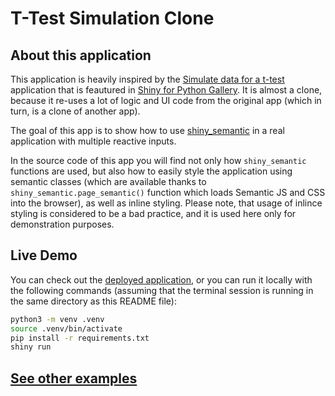 # T-Test Simulation Clone

## About this application

This application is heavily inspired by the [Simulate data for a t-test](https://shinylive.io/py/app/#code=NobwRAdghgtgpmAXGKAHVA6VBPMAaMAYwHsIAXOcpMAYgAIAVACwEsBnOtVO9usgJygQ2AGygUAJnQBm-YjDoBZKGwr8WEAOZ0AyqwjYA7iwma4ZNgB0I9JmTKo2iAPTOYKtRs0BaNvuwYxPyazgBGKiyE3vxwUIRkLABuLGQBdjAiNDFxCYlw3nAAHqgxbGwspGzeAIzWsvJ0fhrYPDCoQWR0AILoeHQxEBJw-H0Arix1cgoQo20tLG0d-UIS8tbW9ABioxDxFcJ0hnCt7fyd9Qqq4mxY2JMNVxYnS7JwAI7tIth9ZAD6FKp1tB0L9xnQALx0cZYKBmX7SETjCQACmsdHRUJYGDkhlREAxBMxGBIiJgEDxhMpdAALHg0VSCZYwAARdgCFihUYJUh0Wr4ekM9HQjSoLm-GbwdSEVGQPl9MShOAicFMiBMvqJKCIuDg6oABgNfRgGl1AEo6fjBUKsSKxRLhpEZfAhHK6AqlSqwABW9V0TXa8F6vqqOCoQMYarmgWC4UQUV-e1SmVsCSu93KpmAYeBff7Rjq9RgAKxGk0F6rBihhstRy2UmsM6Ek2bk6MM2mtqlM1mqdSc7n4gBM6o7lNj8fFswd0tVQ-wbqgiozkBzWrzuoNQboxogZotVutGFtCcnSaZzogs-lC49TJ9c9z+YrofDkb3+7HdpPjqZKcv88XnrZveq75kWJY7mWT5VhG9ZUrBo5Yk2ZIUvu7a1oKTKbDEbx5rsLSfNgmikMO6ENjacafpK35gKEGjGBIZBML66aegAQhohwmIxK4BpBjSVi+8ExuR46iCYwwyoIWhwMx15LlJZg8WuwDeAAzH0qkALrgeC3jFluUCFOChZCQSQlCdCOIoQhxLEKS5IAJxjFixBcuOqAiMQZAyqwgJgKapkYo2dnNsi6lEq5DhihQhR-Hk-DhAkMAyvYcB+QFb7ojWppAtYQzSI0wzxciR59JF8bBml5SkKaiDRgAAuVXINQMQz8FgnlkNG+V0L53m1SOdAlBo3lHtiQhmMiAWDYU1QQssgzyBgEBBO4IglRRZAYOe1RTX0Y0prt5o8Jty1HTlpEYoUA7zVJqwwMtq1aht8bbbEF57Sdr2-p9Y0fdNl3ojEZCjPw+KvB8dnYMis19Nd+2nbRED0Yxv2nQpcBTRdDVNV16H1a1wwYDFeMEj1qWqFNdWA3Qs23SsS0rfwa3Ipu5a8gaF0Mtd9OLQ9TMs2zfT6nqXNUsDoP4n8ALebDtMDtjarAtwkI9KgyJcKCLCVfw8UXWAAC+eDgNA8DUI8Nw4PgRCkBQVDIAspydBKOCcBwcb3NMsyu47Sx3WsEAXAZDidSIHLPGcQ3YB5Xlu0NIh40C5P-Gl3lsLAHlwOz6dtCIcAK9TBL0IxvC8FAfDeDLbtsLMXh0O8oxao0Gd540LAAF5pdGKhsMMnR5+SOeZ5GEKQgPyJD3nCvdSw0jSMMlCEMckKT-nb1CFNdDeM3udZ+v5Ji+iEC-HNY+UBPLdZ4fdDHzdZ+D5f0-oTAoy-M6NcxL8mr8KfO-Dxg39kQSFWNIM0dBnBunPqvSM0YX5v1iB-OAX8oD8Dvn-KeACUFAJAWAiB49V5PwJHA1QEhfjDH4PNOMGA2BvDOMiOB79QZIO-nNAA1FuV+jDP7f0IRiEB81iFkFIeQgAVCI6k4C6DWUJAwhBTDkE-zETdCByJj5zW3iPdhsiVDyJ4UoyRqjfg3Q0dfa+cUm6QgkLPeeAwl6SMEcI-g-BozHhECIX4VjVCUMwP7B6VxBgoNId5EBwsDS-A3NfVAyCRDeP3qozAC42DInMSIU0dAAB8fAJxuI8WyNJEChzoQlmDGQTIylgEsJU8g3gHyIDoCAFJBs8pwE0DENKdBiAFVeHAe6dSQAgKaXGGpIE+lRP9E0ipkzcqDDgF07CBEYbs3hnQJGKMmBwzDjAAa6EtTuIkOIcukIqEkF2OISgZzkTADltdTS19Ci-E8oYARGhLm7I8Qc7aLzjqFE2cAPUmlbnRnuawTQTABGGVeTk-ZZAoDbQhd8351QAXXyRhwI5CSMYwwecQQwcNfggrBew1ZXF1krLoiS6+0gWCaD6IZeaHkto11CDHCwU1u6FAwH1RZfRUV9CGMIFI2BwQMH4HmPoGNwQ-IWLSkQqAmBQHDCZdlnK2QwwHDyjQbA+WUHKKkYVoq4DiomjqKVMAZVyoVQWJVRTzCSxkNS6whtNJAA) application that is feautured in [Shiny for Python Gallery](https://shiny.rstudio.com/py/gallery/). It is almost a clone, because it re-uses a lot of logic and UI code from the original app (which in turn, is a clone of another app).

The goal of this app is to show how to use [shiny_semantic](https://github.com/Appsilon/py_shiny_semantic) in a real application with multiple reactive inputs.

In the source code of this app you will find not only how `shiny_semantic` functions are used, but also how to easily style the application using semantic classes (which are available thanks to `shiny_semantic.page_semantic()` function which loads Semantic JS and CSS into the browser), as well as inline styling. Please note, that usage of inlince styling is considered to be a bad practice, and it is used here only for demonstration purposes.

## Live Demo

You can check out the [deployed application](https://connect.appsilon.com/py_shiny_ttest/), or 
you can run it locally with the following commands (assuming that the terminal session is running in the same directory as this README file):

```bash
python3 -m venv .venv
source .venv/bin/activate
pip install -r requirements.txt
shiny run
```

## [See other examples](https://github.com/Appsilon/py_shiny_semantic_examples)
